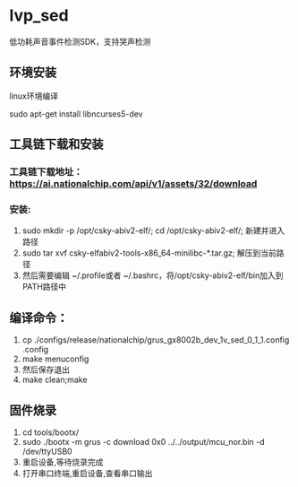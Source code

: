 # lvp_sed
低功耗声音事件检测SDK，支持哭声检测

## 环境安装
linux环境编译

sudo apt-get install libncurses5-dev

## 工具链下载和安装
### 工具链下载地址：https://ai.nationalchip.com/api/v1/assets/32/download

### 安装:
1. sudo mkdir -p /opt/csky-abiv2-elf/; cd /opt/csky-abiv2-elf/; 新建并进入路径
2. sudo tar xvf csky-elfabiv2-tools-x86_64-minilibc-*.tar.gz; 解压到当前路径
3. 然后需要编辑 ~/.profile或者 ~/.bashrc，将/opt/csky-abiv2-elf/bin加入到PATH路径中

## 编译命令：
1. cp ./configs/release/nationalchip/grus_gx8002b_dev_1v_sed_0_1_1.config .config
2. make menuconfig
3. 然后保存退出
4. make clean;make

## 固件烧录
1. cd tools/bootx/
2. sudo ./bootx -m grus -c download 0x0 ../../output/mcu_nor.bin -d /dev/ttyUSB0
3. 重启设备,等待烧录完成
4. 打开串口终端,重启设备,查看串口输出

